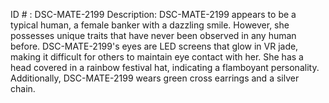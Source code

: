 ID # : DSC-MATE-2199
Description: DSC-MATE-2199 appears to be a typical human, a female banker with a dazzling smile. However, she possesses unique traits that have never been observed in any human before. DSC-MATE-2199's eyes are LED screens that glow in VR jade, making it difficult for others to maintain eye contact with her. She has a head covered in a rainbow festival hat, indicating a flamboyant personality. Additionally, DSC-MATE-2199 wears green cross earrings and a silver chain.